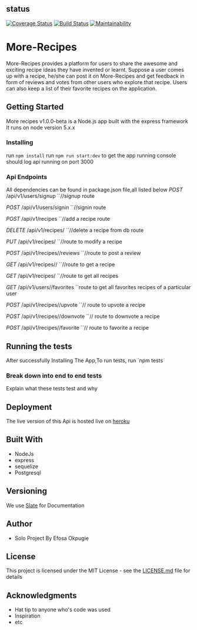 ## status
[![Coverage Status](https://coveralls.io/repos/github/Efosaok/More-Recipes/badge.svg?branch=development)](https://coveralls.io/github/Efosaok/More-Recipes?branch=development) [![Build Status](https://travis-ci.org/Efosaok/More-Recipes.svg?branch=development)](https://travis-ci.org/Efosaok/More-Recipes) [![Maintainability](https://api.codeclimate.com/v1/badges/1d2147dde2b3b480038b/maintainability)](https://codeclimate.com/github/Efosaok/More-Recipes/maintainability)
# More-Recipes
More-Recipes provides a platform for users to share the awesome and exciting  recipe ideas they have invented or learnt.  Suppose a user comes up with a recipe,  he/she can post it on More-Recipes and  get feedback in form of reviews and votes from other users who explore that recipe. Users can also keep a list of their favorite recipes on the application.

## Getting Started
More recipes v1.0.0-beta is a Node.js app built with the express framework
It runs on node version 5.x.x


### Installing

run `npm install`
run `npm run start:dev` to get the app running
console should log api running on port 3000


### Api Endpoints
All dependencies can be found in package.json file,all listed below
  *POST* /api/v1/users/signup   ``//signup route 

  *POST* /api/v1/users/signin  ``//signin route

  *POST* /api/v1/recipes  ``//add a recipe route

  *DELETE* /api/v1/recipes/<recipeId>  ``//delete a recipe from db route

  *PUT*  /api/v1/recipes/<recipeId>  ``//route to modify a recipe

  *POST* /api/v1/recipes/<recipeId>/reviews  ``//route to post a review

  *GET* /api/v1/recipes/<recipeId>/  ``//route to get a recipe

  *GET*  /api/v1/recipes/  ``//route to get all recipes

  *GET*  /api/v1/users/<recipeId>/favorites ``route to get all favorites recipes of a particular user

  *POST* /api/v1/recipes/<recipeId>/upvote    ``// route to upvote a recipe

  *POST* /api/v1/recipes/<recipeId>/downvote   ``// route to downvote a recipe

  *POST* /api/v1/recipes/<recipeId>/favorite     ``// route to favorite a recipe
    
## Running the tests

After successfully Installing The App,To run tests,
run `npm tests

### Break down into end to end tests

Explain what these tests test and why


## Deployment

The live version of this Api is hosted live on 
[heroku](https://efosa-more-recipes-api.herokuapp.com/)

## Built With

* NodeJs
* express
* sequelize
* Postgresql

## Versioning

We use [Slate](http://semver.org/) for Documentation

## Author

* Solo Project By Efosa Okpugie

## License

This project is licensed under the MIT License - see the [LICENSE.md](LICENSE.md) file for details

## Acknowledgments

* Hat tip to anyone who's code was used
* Inspiration
* etc
